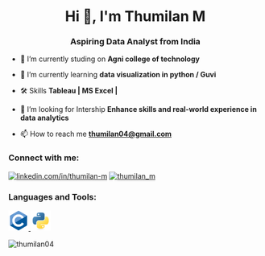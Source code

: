 <h1 align="center">Hi 👋, I'm Thumilan M</h1>
<h3 align="center">Aspiring Data Analyst from India</h3>

- 🔭 I’m currently studing on **Agni college of technology**

- 🌱 I’m currently learning **data visualization in python / Guvi**

- 🛠 Skills **Tableau | MS Excel |**

- 🤝 I’m looking for Intership **Enhance skills and real-world experience in data analytics**

- 📫 How to reach me **thumilan04@gmail.com**

<h3 align="left">Connect with me:</h3>
<p align="left">
<a href="https://linkedin.com/in/linkedin.com/in/thumilan-m" target="blank"><img align="center" src="https://raw.githubusercontent.com/rahuldkjain/github-profile-readme-generator/master/src/images/icons/Social/linked-in-alt.svg" alt="linkedin.com/in/thumilan-m" height="30" width="40" /></a>
<a href="https://instagram.com/thumilan_m" target="blank"><img align="center" src="https://raw.githubusercontent.com/rahuldkjain/github-profile-readme-generator/master/src/images/icons/Social/instagram.svg" alt="thumilan_m" height="30" width="40" /></a>
</p>

<h3 align="left">Languages and Tools:</h3>
<p align="left"> <a href="https://www.cprogramming.com/" target="_blank" rel="noreferrer"> <img src="https://raw.githubusercontent.com/devicons/devicon/master/icons/c/c-original.svg" alt="c" width="40" height="40"/> </a> <a href="https://www.python.org" target="_blank" rel="noreferrer"> <img src="https://raw.githubusercontent.com/devicons/devicon/master/icons/python/python-original.svg" alt="python" width="40" height="40"/> </a> </p>

<p><img align="center" src="https://github-readme-stats.vercel.app/api/top-langs?username=thumilan04&show_icons=true&locale=en&layout=compact" alt="thumilan04" /></p>


